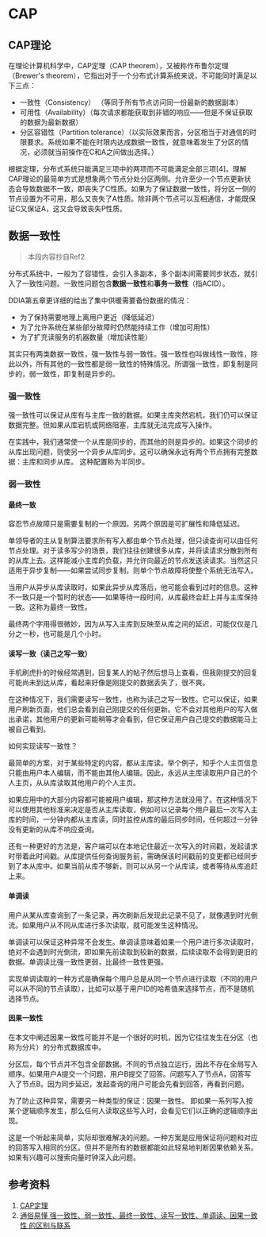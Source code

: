 # CAP

## CAP理论

在理论计算机科学中，CAP定理（CAP theorem），又被称作布鲁尔定理（Brewer's theorem），它指出对于一个分布式计算系统来说，不可能同时满足以下三点：

+ 一致性（Consistency） （等同于所有节点访问同一份最新的数据副本）
+ 可用性（Availability）（每次请求都能获取到非错的响应——但是不保证获取的数据为最新数据）
+ 分区容错性（Partition tolerance）（以实际效果而言，分区相当于对通信的时限要求。系统如果不能在时限内达成数据一致性，就意味着发生了分区的情况，必须就当前操作在C和A之间做出选择。）

根据定理，分布式系统只能满足三项中的两项而不可能满足全部三项[4]。理解CAP理论的最简单方式是想象两个节点分处分区两侧。允许至少一个节点更新状态会导致数据不一致，即丧失了C性质。如果为了保证数据一致性，将分区一侧的节点设置为不可用，那么又丧失了A性质。除非两个节点可以互相通信，才能既保证C又保证A，这又会导致丧失P性质。

## 数据一致性

> 本段内容抄自Ref2

分布式系统中，一般为了容错性，会引入多副本，多个副本间需要同步状态，就引入了一致性问题。一致性问题包含**数据一致性**和**事务一致性**（指ACID）。

DDIA第五章更详细的给出了集中供暖需要备份数据的情况：
+ 为了保持需要地理上离用户更近（降低延迟）
+ 为了允许系统在某些部分故障时仍然能持续工作（增加可用性）
+ 为了扩充读服务的机器数量（增加读性能）

其实只有两类数据一致性，强一致性与弱一致性。强一致性也叫做线性一致性，除此以外，所有其他的一致性都是弱一致性的特殊情况。所谓强一致性，即复制是同步的，弱一致性，即复制是异步的。

### 强一致性

强一致性可以保证从库有与主库一致的数据。如果主库突然宕机，我们仍可以保证数据完整。但如果从库宕机或网络阻塞，主库就无法完成写入操作。

在实践中，我们通常使一个从库是同步的，而其他的则是异步的。如果这个同步的从库出现问题，则使另一个异步从库同步。这可以确保永远有两个节点拥有完整数据：主库和同步从库。 这种配置称为半同步。


### 弱一致性

#### 最终一致

容忍节点故障只是需要复制的一个原因。另两个原因是可扩展性和降低延迟。

单领导者的主从复制算法要求所有写入都由单个节点处理，但只读查询可以由任何节点处理。对于读多写少的场景，我们往往创建很多从库，并将读请求分散到所有的从库上去。这样能减小主库的负载，并允许向最近的节点发送读请求。当然这只适用于异步复制——如果尝试同步复制，则单个节点故障将使整个系统无法写入。

当用户从异步从库读取时，如果此异步从库落后，他可能会看到过时的信息。这种不一致只是一个暂时的状态——如果等待一段时间，从库最终会赶上并与主库保持一致。这称为最终一致性。

最终两个字用得很微妙，因为从写入主库到反映至从库之间的延迟，可能仅仅是几分之一秒，也可能是几个小时。

#### 读写一致（读己之写一致）

手机刷虎扑的时候经常遇到，回复某人的帖子然后想马上查看，但我刚提交的回复可能尚未到达从库，看起来好像是刚提交的数据丢失了，很不爽。

在这种情况下，我们需要读写一致性，也称为读己之写一致性。它可以保证，如果用户刷新页面，他们总会看到自己刚提交的任何更新。它不会对其他用户的写入做出承诺，其他用户的更新可能稍等才会看到，但它保证用户自己提交的数据能马上被自己看到。

如何实现读写一致性？

最简单的方案，对于某些特定的内容，都从主库读。举个例子，知乎个人主页信息只能由用户本人编辑，而不能由其他人编辑。因此，永远从主库读取用户自己的个人主页，从从库读取其他用户的个人主页。

如果应用中的大部分内容都可能被用户编辑，那这种方法就没用了。在这种情况下可以使用其他标准来决定是否从主库读取，例如可以记录每个用户最后一次写入主库的时间，一分钟内都从主库读，同时监控从库的最后同步时间，任何超过一分钟没有更新的从库不响应查询。

还有一种更好的方法是，客户端可以在本地记住最近一次写入的时间戳，发起请求时带着此时间戳。从库提供任何查询服务前，需确保该时间戳前的变更都已经同步到了本从库中。如果当前从库不够新，则可以从另一个从库读，或者等待从库追赶上来。

#### 单调读

用户从某从库查询到了一条记录，再次刷新后发现此记录不见了，就像遇到时光倒流。如果用户从不同从库进行多次读取，就可能发生这种情况。

单调读可以保证这种异常不会发生。单调读意味着如果一个用户进行多次读取时，绝对不会遇到时光倒流，即如果先前读取到较新的数据，后续读取不会得到更旧的数据。单调读比强一致性更弱，比最终一致性更强。

实现单调读取的一种方式是确保每个用户总是从同一个节点进行读取（不同的用户可以从不同的节点读取），比如可以基于用户ID的哈希值来选择节点，而不是随机选择节点。

#### 因果一致性

在本文中阐述因果一致性可能并不是一个很好的时机，因为它往往发生在分区（也称为分片）的分布式数据库中。

分区后，每个节点并不包含全部数据。不同的节点独立运行，因此不存在全局写入顺序。如果用户A提交一个问题，用户B提交了回答。问题写入了节点A，回答写入了节点B。因为同步延迟，发起查询的用户可能会先看到回答，再看到问题。

为了防止这种异常，需要另一种类型的保证：因果一致性。 即如果一系列写入按某个逻辑顺序发生，那么任何人读取这些写入时，会看见它们以正确的逻辑顺序出现。

这是一个听起来简单，实际却很难解决的问题。一种方案是应用保证将问题和对应的回答写入相同的分区。但并不是所有的数据都能如此轻易地判断因果依赖关系。如果有兴趣可以搜索向量时钟深入此问题。

## 参考资料

1. [CAP定理](https://zh.wikipedia.org/wiki/CAP%E5%AE%9A%E7%90%86)
2. [通俗易懂 强一致性、弱一致性、最终一致性、读写一致性、单调读、因果一致性 的区别与联系](https://zhuanlan.zhihu.com/p/67949045)

